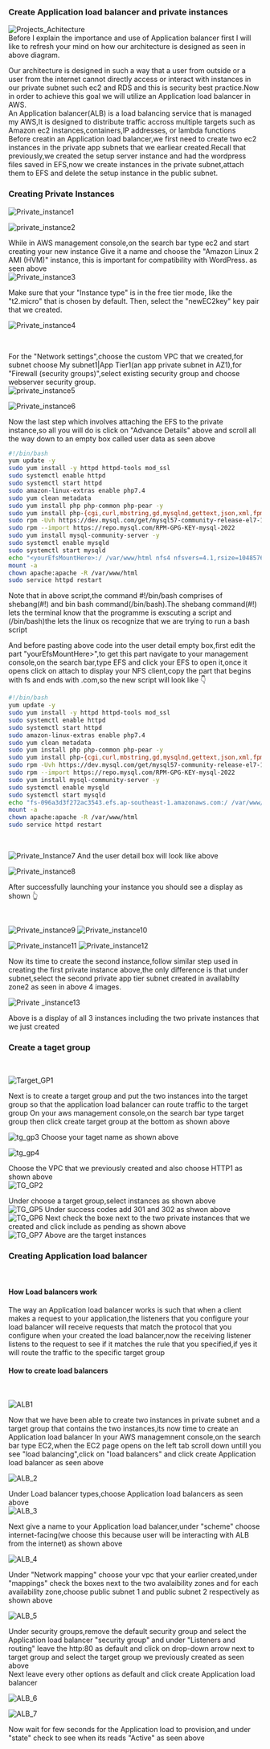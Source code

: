 ### Create Application load balancer and private instances
![Projects_Achitecture](https://github.com/AdventureLouis/Host-a-wordpress-website-in-AWS/assets/161846069/d563dcd9-9a26-48ec-9e2c-47ebd36f4a24)
<br>
Before I explain the importance and use of Application balancer first I will like to refresh your mind on how our architecture is designed as seen in above diagram. 

Our architecture is designed in such a way that a user from outside or a user from the internet cannot directly access or interact with instances in our private subnet such ec2 and RDS 
and this is security best practice.Now in order to achieve this goal we will utilize an Application load balancer in AWS.
<br>
An Application balancer(ALB) is a load balancing service that is managed my AWS,It is designed to distribute traffic  accross multiple targets such as Amazon ec2 instances,containers,IP addresses,
or lambda functions
<br>
Before creatin an Application load balancer,we first need to create two ec2 instances in the private app subnets that we earliear created.Recall that previously,we created the setup server instance and had the wordpress
files saved in EFS,now we create instances in the private subnet,attach them to EFS and delete the setup instance in the public subnet.
<br>

### Creating Private Instances

![Private_instance1](https://github.com/AdventureLouis/Host-a-wordpress-website-in-AWS/assets/161846069/7349c32b-a869-4962-ac2f-62f36093ed9a)

![private_instance2](https://github.com/AdventureLouis/Host-a-wordpress-website-in-AWS/assets/161846069/509c40c0-aaf3-482a-823f-fc7619420a33)


While in AWS management console,on the search bar type ec2 and start creating your new instance  Give it a name and choose the "Amazon Linux 2 AMI (HVM)" instance, this is important for compatibility with WordPress. as seen above
<br>
![Private_instance3](https://github.com/AdventureLouis/Host-a-wordpress-website-in-AWS/assets/161846069/d3117345-f709-4400-8e04-f472ab47b1c2)

Make sure that your "Instance type" is in the free tier mode, like the "t2.micro" that is chosen by default. Then, select the "newEC2key" key pair that we created.
<br>

![Private_instance4](https://github.com/AdventureLouis/Host-a-wordpress-website-in-AWS/assets/161846069/628d824b-2148-4e2b-b329-119397080413)

<br>

For the "Network settings",choose the custom VPC that we created,for subnet choose My subnet1|App Tier1(an app private subnet in AZ1),for "Firewall (security groups)",select existing security group
and choose webserver security group.
<br>
![private_instance5](https://github.com/AdventureLouis/Host-a-wordpress-website-in-AWS/assets/161846069/55bb1d9d-a880-42f4-91ac-08fe1e19d125)

![Private_instance6](https://github.com/AdventureLouis/Host-a-wordpress-website-in-AWS/assets/161846069/886f2901-f68b-4f97-b4f5-04c671a7e7e5)


 Now the last step which involves attaching the EFS to the private instance,so all you will do is click on "Advance Details" above and scroll all the way down to an empty box called user data as seen above

 ```bash
#!/bin/bash
yum update -y
sudo yum install -y httpd httpd-tools mod_ssl
sudo systemctl enable httpd 
sudo systemctl start httpd
sudo amazon-linux-extras enable php7.4
sudo yum clean metadata
sudo yum install php php-common php-pear -y
sudo yum install php-{cgi,curl,mbstring,gd,mysqlnd,gettext,json,xml,fpm,intl,zip} -y
sudo rpm -Uvh https://dev.mysql.com/get/mysql57-community-release-el7-11.noarch.rpm
sudo rpm --import https://repo.mysql.com/RPM-GPG-KEY-mysql-2022
sudo yum install mysql-community-server -y
sudo systemctl enable mysqld
sudo systemctl start mysqld
echo "<yourEfsMountHere>:/ /var/www/html nfs4 nfsvers=4.1,rsize=1048576,wsize=1048576,hard,timeo=600,retrans=2 0 0" >> /etc/fstab
mount -a
chown apache:apache -R /var/www/html
sudo service httpd restart
```
Note that in above script,the command  #!/bin/bash comprises of shebang(#!) and bin bash command(/bin/bash).The shebang command(#!) lets the terminal know that the programme is exscuting a script and (/bin/bash)the  lets the linux os recognize that we are trying to run a bash script
<br>

And before pasting above code into the user detail empty box,first edit the part "yourEfsMountHere>",to get this part navigate to your management console,on the search bar,type EFS and click your EFS to open it,once it opens click on attach to display your NFS client,copy the part that begins with fs and ends with .com,so the new script will look like 👇 
<br>

```bash
#!/bin/bash
yum update -y
sudo yum install -y httpd httpd-tools mod_ssl
sudo systemctl enable httpd 
sudo systemctl start httpd
sudo amazon-linux-extras enable php7.4
sudo yum clean metadata
sudo yum install php php-common php-pear -y
sudo yum install php-{cgi,curl,mbstring,gd,mysqlnd,gettext,json,xml,fpm,intl,zip} -y
sudo rpm -Uvh https://dev.mysql.com/get/mysql57-community-release-el7-11.noarch.rpm
sudo rpm --import https://repo.mysql.com/RPM-GPG-KEY-mysql-2022
sudo yum install mysql-community-server -y
sudo systemctl enable mysqld
sudo systemctl start mysqld
echo "fs-096a3d3f272ac3543.efs.ap-southeast-1.amazonaws.com:/ /var/www/html nfs4 nfsvers=4.1,rsize=1048576,wsize=1048576,hard,timeo=600,retrans=2 0 0" >> /etc/fstab
mount -a
chown apache:apache -R /var/www/html
sudo service httpd restart
```
<br>

![Private_Instance7](https://github.com/AdventureLouis/Host-a-wordpress-website-in-AWS/assets/161846069/9e0d3893-bd0a-4d6f-ba96-0bdd8bb1c6d1)
And the user detail box will look like above
<br>

![Private_instance8](https://github.com/AdventureLouis/Host-a-wordpress-website-in-AWS/assets/161846069/36973f99-1f7b-418b-a6f7-6af3100c516a)

After successfully launching your instance you should see a display as shown 👆 

<br>

![Private_instance9](https://github.com/AdventureLouis/Host-a-wordpress-website-in-AWS/assets/161846069/a47676e4-e911-4c0a-96e3-f1c6f023ae4a)
![Private_instance10](https://github.com/AdventureLouis/Host-a-wordpress-website-in-AWS/assets/161846069/6d8e236c-8c86-424f-a034-380df92154e4)

![Private_instance11](https://github.com/AdventureLouis/Host-a-wordpress-website-in-AWS/assets/161846069/c50a20d0-0463-4e11-b3c0-42d113844eba)
![Private_instance12](https://github.com/AdventureLouis/Host-a-wordpress-website-in-AWS/assets/161846069/2e985911-2f98-4884-810f-24add27a8223)

Now its time to create the second instance,follow similar step used in creating the first private instance above,the only difference is that under subnet,select the second private app tier subnet created in availabilty zone2 as seen in above 4 images.
<br>

![Private _instance13](https://github.com/AdventureLouis/Host-a-wordpress-website-in-AWS/assets/161846069/e84fea5e-1d50-434f-a41b-7131ab9e5d10)

Above is a display of all 3 instances including the two private instances that we just created

### Create a taget group
<br>

![Target_GP1](https://github.com/AdventureLouis/Host-a-wordpress-website-in-AWS/assets/161846069/469fa784-af5b-4725-b8d6-9d13b21cc4b5)

Next is to create a target group and put the two instances into the target group so that the application load balancer can route traffic to the target group 
On your aws management console,on the search bar type target group then click create target group at the bottom as shown above
<br>

![tg_gp3](https://github.com/AdventureLouis/Host-a-wordpress-website-in-AWS/assets/161846069/b5856c9d-8094-4f03-96f4-cbd4e4dbca32)
Choose your taget name as shown above
<br>

![tg_gp4](https://github.com/AdventureLouis/Host-a-wordpress-website-in-AWS/assets/161846069/3dd96f38-b651-4d91-adc1-99e00ed38035)

Choose the VPC that we previously created and also choose HTTP1 as shown above
<br>
![TG_GP2](https://github.com/AdventureLouis/Host-a-wordpress-website-in-AWS/assets/161846069/409ba9f2-1c35-4a77-8d75-7d0ae3b44bfb)

 Under choose a target group,select instances as shown above
<br>
![TG_GP5](https://github.com/AdventureLouis/Host-a-wordpress-website-in-AWS/assets/161846069/9b3b09b6-63a6-4cf8-b313-cc3dfbcd9fb1)
Under success codes add 301 and 302 as shwon above
<br>
![TG_GP6](https://github.com/AdventureLouis/Host-a-wordpress-website-in-AWS/assets/161846069/010d669e-4188-4979-b4e2-0adda7e38a3a)
Next check the boxe next to the two private instances that we created and click include as pending as shown above
<br>
![TG_GP7](https://github.com/AdventureLouis/Host-a-wordpress-website-in-AWS/assets/161846069/9ee4b755-4698-46cb-90d7-fe2919301a87)
Above are the target instances

### Creating Application load balancer
<br>

#### How Load balancers work
The way an Application load balancer works is such that when  a client makes a request to your application,the listeners that you configure your load balancer will receive requests that match the protocol that you configure when your created the load balancer,now the receiving listener listens to the request to see if it matches the rule that you specified,if yes it will route the traffic to the specific target group
<br>
#### How to create load balancers
<br>

![ALB1](https://github.com/AdventureLouis/Host-a-wordpress-website-in-AWS/assets/161846069/a5ec5677-7d66-4782-8501-ac813b614cd5)

Now that we have been able to create two instances in private subnet and a target group that contains the two instances,its now time to create an Application load balancer
In your AWS managemnent console,on the search bar type EC2,when the EC2 page opens on the left tab scroll down untill you see "load balancing",click on "load balancers" and click create Application load balancer as seen above
<br>

![ALB_2](https://github.com/AdventureLouis/Host-a-wordpress-website-in-AWS/assets/161846069/e2274210-36f5-47bc-9013-50fe57a68537)

Under Load balancer types,choose Application load balancers as seen above
<br>
![ALB_3](https://github.com/AdventureLouis/Host-a-wordpress-website-in-AWS/assets/161846069/84a6f95e-2c3f-411e-af51-f8d2eb2da707)

Next give a name to your Application load balancer,under "scheme" choose internet-facing(we choose this because user will be interacting with ALB from the internet) as shown above
<br>

![ALB_4](https://github.com/AdventureLouis/Host-a-wordpress-website-in-AWS/assets/161846069/4ed74bc5-afda-440f-b33a-5586bc7b0bf3)

Under "Network mapping" choose your vpc that your earlier created,under "mappings" check the boxes next to the two avalaibility zones and for each availability zone,choose public subnet 1 and public subnet 2 respectively as shown above
<br>

![ALB_5](https://github.com/AdventureLouis/Host-a-wordpress-website-in-AWS/assets/161846069/3f47a1be-15a7-4987-87be-589f9a0b2f14)


Under security groups,remove the default security group  and select the Application load balancer "security group" and under "Listeners and routing" leave the http:80 as default and click on drop-down arrow next to target group and select the target group we previously created as seen above
<br>
Next leave every other options as default and click create Application load balancer
<br>

![ALB_6](https://github.com/AdventureLouis/Host-a-wordpress-website-in-AWS/assets/161846069/5177b624-6a0f-47ff-8740-24b12d6bed3a)

![ALB_7](https://github.com/AdventureLouis/Host-a-wordpress-website-in-AWS/assets/161846069/ae0e0d89-7777-463f-8b2f-7fbae60c01ec)

Now wait for few seconds for the Application load to provision,and under "state" check to see when its reads "Active"  as seen above




